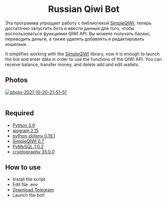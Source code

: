 <h1 align="center">Russian Qiwi Bot</h1>

Эта программа упрощает работу с библиотекой [SimpleQIWI](https://github.com/Emberium/SimpleQIWI), теперь достаточно запустить бота и ввести данные для того, чтобы воспользоваться функциями QIWI API. Вы можете получать баланс, переводить деньги, а также удалить добавлять и редактировать кошельки.

It simplifies working with the [SimpleQIWI](https://github.com/Emberium/SimpleQIWI) library, now it is enough to launch the bot and enter data in order to use the functions of the QIWI API. You can receive balance, transfer money, and delete add and edit wallets.

## Photos
<a href="https://ibb.co/FKYLjSx"><img src="https://i.ibb.co/JKpwMfB/photo-2021-10-20-21-51-51.jpg" alt="photo-2021-10-20-21-51-51" border="0"></a><br /><a target='_blank' href='https://ru.imgbb.com/'></a><br />

## Required
* [Python 3.9](https://www.python.org/ftp/python/3.9.5/python-3.9.5-amd64.exe)
* [aiogram 2.15](https://pypi.org/project/aiogram/)
* [python-dotenv 0.19.1](https://pypi.org/project/python-dotenv/)
* [SimpleQIWI 0.7](https://pypi.org/project/SimpleQIWI/)
* [PyMySQL 1.0.2](https://pypi.org/project/PyMySQL/)
* [cryptography 35.0.0](https://pypi.org/project/cryptography/)

## How to use
* Install the script
* Edit file .env
* [Download Telegram](https://desktop.telegram.org/)
* Launch the bot!
